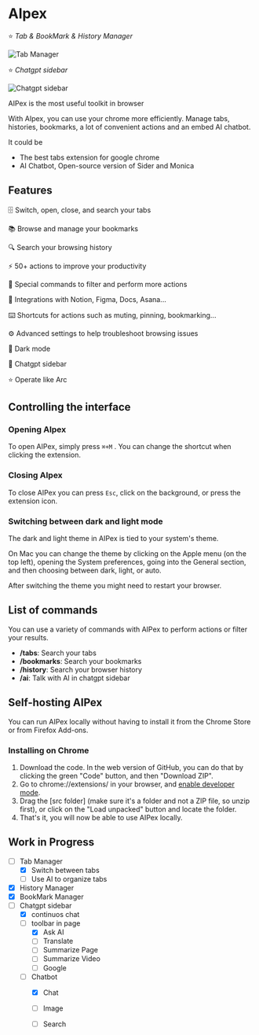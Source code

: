 # AIpex

⭐ _Tab & BookMark & History Manager_

![Tab Manager](preview.gif)

⭐ _Chatgpt sidebar_

![Chatgpt sidebar](AI.gif)

AIPex is the most useful toolkit in browser

With AIpex, you can use your chrome more efficiently. Manage tabs, histories, bookmarks, a lot of convenient actions and an embed AI chatbot.

It could be

- The best tabs extension for google chrome
- AI Chatbot, Open-source version of Sider and Monica

## Features

🗄 Switch, open, close, and search your tabs

📚 Browse and manage your bookmarks

🔍 Search your browsing history

⚡️ 50+ actions to improve your productivity

🔮 Special commands to filter and perform more actions

🧩 Integrations with Notion, Figma, Docs, Asana...

⌨️ Shortcuts for actions such as muting, pinning, bookmarking...

⚙️ Advanced settings to help troubleshoot browsing issues

🌙 Dark mode

🤖 Chatgpt sidebar

⭐ Operate like Arc

## Controlling the interface

### Opening AIpex

To open AIPex, simply press `⌘+M` . You can change the shortcut when clicking the extension.

### Closing AIpex

To close AIPex you can press `Esc`, click on the background, or press the extension icon.

### Switching between dark and light mode

The dark and light theme in AIPex is tied to your system's theme.

On Mac you can change the theme by clicking on the Apple menu (on the top left), opening the System preferences, going into the General section, and then choosing between dark, light, or auto.

After switching the theme you might need to restart your browser.

## List of commands

You can use a variety of commands with AIPex to perform actions or filter your results.

- **/tabs**: Search your tabs
- **/bookmarks**: Search your bookmarks
- **/history**: Search your browser history
- **/ai**: Talk with AI in chatgpt sidebar

## Self-hosting AIPex

You can run AIPex locally without having to install it from the Chrome Store or from Firefox Add-ons.

### Installing on Chrome

1. Download the code. In the web version of GitHub, you can do that by clicking the green "Code" button, and then "Download ZIP".
2. Go to chrome://extensions/ in your browser, and [enable developer mode](https://developer.chrome.com/docs/extensions/mv2/faq/#:~:text=You%20can%20start%20by%20turning,a%20packaged%20extension%2C%20and%20more.).
3. Drag the [src folder] (make sure it's a folder and not a ZIP file, so unzip first), or click on the "Load unpacked" button and locate the folder.
4. That's it, you will now be able to use AIPex locally.

## Work in Progress

- [ ] Tab Manager
  - [x] Switch between tabs
  - [ ] Use AI to organize tabs
- [x] History Manager
- [x] BookMark Manager
- [ ] Chatgpt sidebar
  - [x] continuos chat
  - [ ] toolbar in page
    - [x] Ask AI
    - [ ] Translate
    - [ ] Summarize Page
    - [ ] Summarize Video
    - [ ] Google
  - [ ] Chatbot
    - [x] Chat
    - [ ] Image
    - [ ] Search

